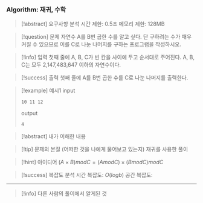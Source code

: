 ### Algorithm: 재귀, 수학

> [!abstract] 요구사항 분석
> 시간 제한: 0.5초
> 메모리 제한: 128MB

> [!question] 문제
> 자연수 A를 B번 곱한 수를 알고 싶다. 단 구하려는 수가 매우 커질 수 있으므로 이를 C로 나눈 나머지를 구하는 프로그램을 작성하시오.

> [!info] 입력
> 첫째 줄에 A, B, C가 빈 칸을 사이에 두고 순서대로 주어진다. A, B, C는 모두 2,147,483,647 이하의 자연수이다.

> [!success] 출력
> 첫째 줄에 A를 B번 곱한 수를 C로 나눈 나머지를 출력한다.

> [!example] 예시1
> input
>
> ```
> 10 11 12
> ```
>
> output
>
> ```
> 4
> ```

> [!abstract] 내가 이해한 내용

> [!tip] 문제의 본질 (어떠한 것을 나에게 물어보고 있는지)
> 재귀를 사용한 풀이

> [!hint] 아이디어
> $(A \times B) mod C = (A mod C) \times (B mod C) mod C$

> [!success] 복잡도 분석
> 시간 복잡도: $O(logb)$
> 공간 복잡도:

---

> [!info] 다른 사람의 풀이에서 알게된 것

